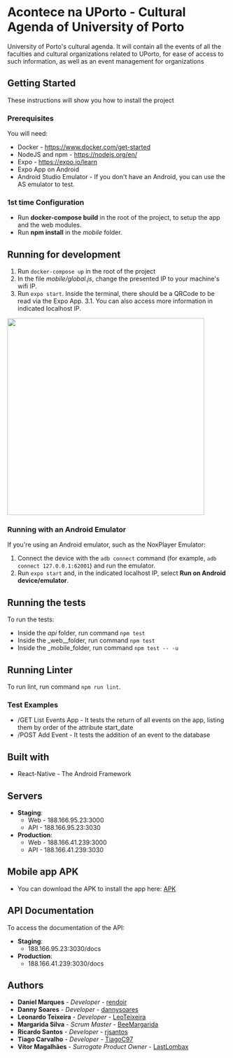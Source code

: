 # Acontece na UPorto - Cultural Agenda of University of Porto 


University of Porto's cultural agenda. It will contain all the events of all the faculties and cultural organizations related to UPorto, for ease of access to such information, as well as an event management for organizations

## Getting Started

These instructions will show you how to install the project

### Prerequisites

You will need:

* Docker - https://www.docker.com/get-started 
* NodeJS and npm - https://nodejs.org/en/
* Expo - https://expo.io/learn
* Expo App on Android
* Android Studio Emulator - If you don't have an Android, you can use the AS emulator to test.

### 1st time Configuration

* Run **docker-compose build** in the root of the project, to setup the app and the web modules.
* Run **npm install** in the _mobile_ folder.

## Running for development

1. Run `docker-compose up` in the root of the project
2. In the file _mobile/global.js_, change the presented IP to your machine's wifi IP.
3. Run `expo start`. Inside the terminal, there should be a QRCode to be read via the Expo App.
    3.1. You can also access more information in indicated localhost IP.

<img src="https://i.imgur.com/I8ZyCta.png"  width="450" height="450">


### Running with an Android Emulator

If you're using an Android emulator, such as the NoxPlayer Emulator:

1. Connect the device with the `adb connect` command (for example, `adb connect 127.0.0.1:62001`) and
run the emulator. 
2. Run `expo start` and, in the indicated localhost IP, select **Run on Android device/emulator**. 

## Running the tests

To run the tests: 

* Inside the _api_ folder, run command `npm test`
* Inside the _web__folder, run command `npm test`
* Inside the _mobile_folder, run command `npm test -- -u`

## Running Linter

To run lint, run command `npm run lint`.


### Test Examples

* /GET List Events App -  It tests the return of all events on the app, listing them by order of the attribute start_date
* /POST Add Event - It tests the addition of an event to the database

## Built with

* React-Native - The Android Framework

## Servers

* **Staging**: 
    - Web - 188.166.95.23:3000
    - API - 188.166.95.23:3030
* **Production**: 
    - Web - 188.166.41.239:3000
    - API - 188.166.41.239:3030

## Mobile app APK

* You can download the APK to install the app here: [APK](https://exp-shell-app-assets.s3.us-west-1.amazonaws.com/android/%40dannysoares/acontecenauporto-04ad379a4af2467db6f19354051980c5-signed.apk)

## API Documentation

To access the documentation of the API:
* **Staging**: 
    - 188.166.95.23:3030/docs
* **Production**: 
    - 188.166.41.239:3030/docs


## Authors

* **Daniel Marques** - *Developer* - [rendoir](https://gitlab.com/rendoir)
* **Danny Soares** - *Developer* - [dannysoares](https://gitlab.com/dannysoares)
* **Leonardo Teixeira** - *Developer* - [LeoTeixeira](https://gitlab.com/LeoTeixeira)
* **Margarida Silva** - *Scrum Master* - [BeeMargarida](https://gitlab.com/BeeMargarida)
* **Ricardo Santos** - *Developer* - [rjsantos](https://gitlab.com/rjsantos)
* **Tiago Carvalho** - *Developer* - [TiagoC97](https://gitlab.com/TiagoC97)
* **Vítor Magalhães** - *Surrogate Product Owner* - [LastLombax](https://gitlab.com/LastLombax)



